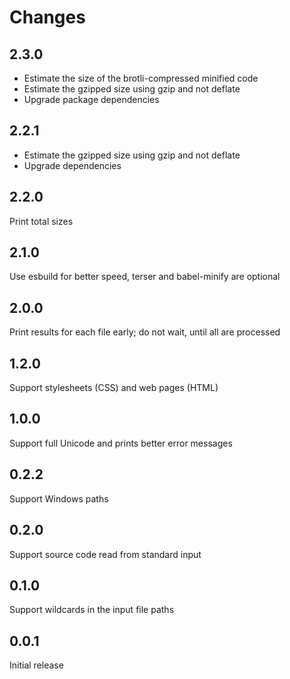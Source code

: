 # Changes

## 2.3.0

* Estimate the size of the brotli-compressed minified code
* Estimate the gzipped size using gzip and not deflate
* Upgrade package dependencies

## 2.2.1

* Estimate the gzipped size using gzip and not deflate
* Upgrade dependencies

## 2.2.0

Print total sizes

## 2.1.0

Use esbuild for better speed, terser and babel-minify are optional

## 2.0.0

Print results for each file early; do not wait, until all are processed

## 1.2.0

Support stylesheets (CSS) and web pages (HTML)

## 1.0.0

Support full Unicode and prints better error messages

## 0.2.2

Support Windows paths

## 0.2.0

Support source code read from standard input

## 0.1.0

Support wildcards in the input file paths

## 0.0.1

Initial release
